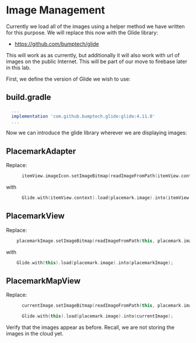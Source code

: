 # Image Management

Currently we load all of the images using a helper method we have written for this purpose. We will replace this now with the Glide library:

- <https://github.com/bumptech/glide>

This will work as as currently, but additionally it will also work with url of images on the public Internet. This will be part of our move to firebase later in this lab.

First, we define the version of Glide we wish to use:

## build.gradle

~~~gradle
  ...
  implementation 'com.github.bumptech.glide:glide:4.11.0'
  ...
~~~

Now we can introduce the glide library wherever we are displaying images:

## PlacemarkAdapter

Replace:

~~~kotlin
      itemView.imageIcon.setImageBitmap(readImageFromPath(itemView.context, placemark.image))
~~~

with

~~~kotlin
      Glide.with(itemView.context).load(placemark.image).into(itemView.imageIcon);
~~~

## PlacemarkView

Replace:

~~~kotlin
    placemarkImage.setImageBitmap(readImageFromPath(this, placemark.image))
~~~

with

~~~kotlin
    Glide.with(this).load(placemark.image).into(placemarkImage);
~~~


## PlacemarkMapView

Replace:

~~~kotlin
      currentImage.setImageBitmap(readImageFromPath(this, placemark.image))
~~~

~~~kotlin
      Glide.with(this).load(placemark.image).into(currentImage);
~~~

Verify that the images appear as before. Recall, we are not storing the images in the cloud yet.
